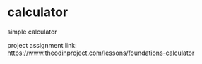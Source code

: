 # calculator
simple calculator


project assignment link: https://www.theodinproject.com/lessons/foundations-calculator
